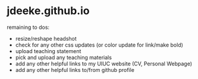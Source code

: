 # jdeeke.github.io

remaining to dos:
- resize/reshape headshot
- check for any other css updates (or color update for link/make bold)
- upload teaching statement
- pick and upload any teaching materials
- add any other helpful links to my UIUC website (CV, Personal Webpage)
- add any other helpful links to/from github profile